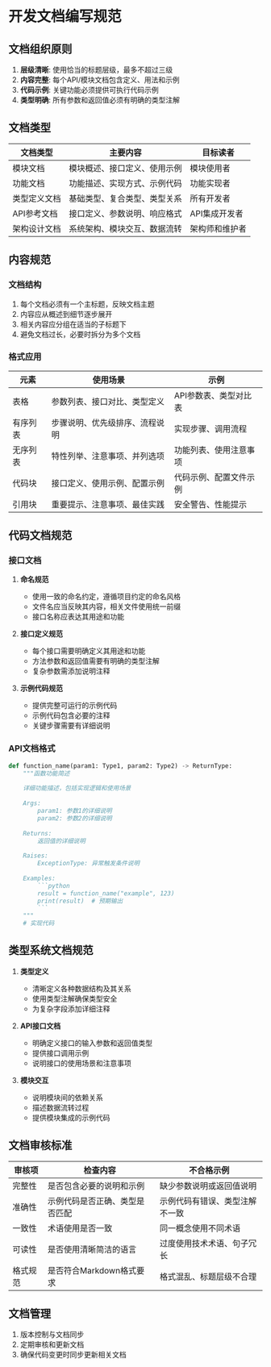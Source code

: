 # 开发文档编写规范

## 文档组织原则

1. **层级清晰**: 使用恰当的标题层级，最多不超过三级
2. **内容完整**: 每个API/模块文档包含定义、用法和示例
3. **代码示例**: 关键功能必须提供可执行代码示例
4. **类型明确**: 所有参数和返回值必须有明确的类型注解

## 文档类型

| 文档类型     | 主要内容                     | 目标读者       |
| ------------ | ---------------------------- | -------------- |
| 模块文档     | 模块概述、接口定义、使用示例 | 模块使用者     |
| 功能文档     | 功能描述、实现方式、示例代码 | 功能实现者     |
| 类型定义文档 | 基础类型、复合类型、类型关系 | 所有开发者     |
| API参考文档  | 接口定义、参数说明、响应格式 | API集成开发者  |
| 架构设计文档 | 系统架构、模块交互、数据流转 | 架构师和维护者 |

## 内容规范

### 文档结构

1. 每个文档必须有一个主标题，反映文档主题
2. 内容应从概述到细节逐步展开
3. 相关内容应分组在适当的子标题下
4. 避免文档过长，必要时拆分为多个文档

### 格式应用

| 元素     | 使用场景                       | 示例                   |
| -------- | ------------------------------ | ---------------------- |
| 表格     | 参数列表、接口对比、类型定义   | API参数表、类型对比表  |
| 有序列表 | 步骤说明、优先级排序、流程说明 | 实现步骤、调用流程     |
| 无序列表 | 特性列举、注意事项、并列选项   | 功能列表、使用注意事项 |
| 代码块   | 接口定义、使用示例、配置示例   | 代码示例、配置文件示例 |
| 引用块   | 重要提示、注意事项、最佳实践   | 安全警告、性能提示     |

## 代码文档规范

### 接口文档

1. **命名规范**
   - 使用一致的命名约定，遵循项目约定的命名风格
   - 文件名应当反映其内容，相关文件使用统一前缀
   - 接口名称应表达其用途和功能

2. **接口定义规范**
   - 每个接口需要明确定义其用途和功能
   - 方法参数和返回值需要有明确的类型注解
   - 复杂参数需添加说明注释

3. **示例代码规范**
   - 提供完整可运行的示例代码
   - 示例代码包含必要的注释
   - 关键步骤需要有详细说明

### API文档格式

```python
def function_name(param1: Type1, param2: Type2) -> ReturnType:
    """函数功能简述
    
    详细功能描述，包括实现逻辑和使用场景
    
    Args:
        param1: 参数1的详细说明
        param2: 参数2的详细说明
        
    Returns:
        返回值的详细说明
        
    Raises:
        ExceptionType: 异常触发条件说明
        
    Examples:
        ```python
        result = function_name("example", 123)
        print(result)  # 预期输出
        ```
    """
    # 实现代码
```

## 类型系统文档规范

1. **类型定义**
   - 清晰定义各种数据结构及其关系
   - 使用类型注解确保类型安全
   - 为复杂字段添加详细注释

2. **API接口文档**
   - 明确定义接口的输入参数和返回值类型
   - 提供接口调用示例
   - 说明接口的使用场景和注意事项

3. **模块交互**
   - 说明模块间的依赖关系
   - 描述数据流转过程
   - 提供模块集成的示例代码

## 文档审核标准

| 审核项   | 检查内容                       | 不合格示例                     |
| -------- | ------------------------------ | ------------------------------ |
| 完整性   | 是否包含必要的说明和示例       | 缺少参数说明或返回值说明       |
| 准确性   | 示例代码是否正确、类型是否匹配 | 示例代码有错误、类型注解不一致 |
| 一致性   | 术语使用是否一致               | 同一概念使用不同术语           |
| 可读性   | 是否使用清晰简洁的语言         | 过度使用技术术语、句子冗长     |
| 格式规范 | 是否符合Markdown格式要求       | 格式混乱、标题层级不合理       |

## 文档管理

1. 版本控制与文档同步
2. 定期审核和更新文档
3. 确保代码变更时同步更新相关文档
